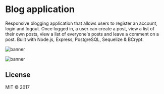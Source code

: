 # Blog application

Responsive blogging application that allows users to register an account, login and logout. 
Once logged in, a user can create a post, view a list of their own posts, 
view a list of everyone's posts and leave a comment on a post. 
Built with Node.js, Express, PostgreSQL, Sequelize & BCrypt.

![banner](http://members.chello.nl/m.van.duren/img/blog-1.png)


![banner](http://members.chello.nl/m.van.duren/img/mobile-1.png)


## License

MIT © 2017 
